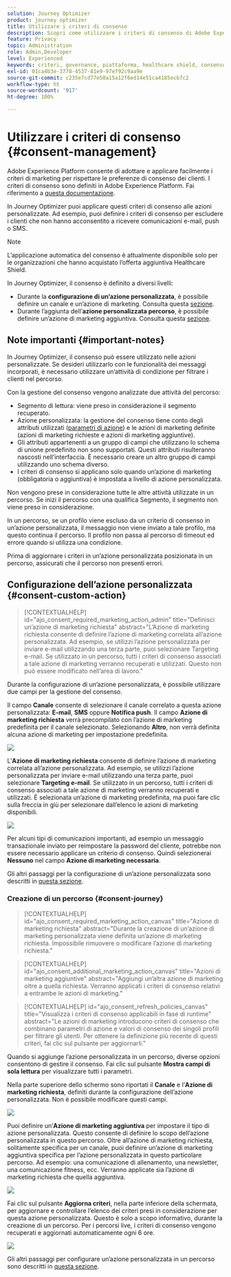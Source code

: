 ```yaml
---
solution: Journey Optimizer
product: journey optimizer
title: Utilizzare i criteri di consenso
description: Scopri come utilizzare i criteri di consenso di Adobe Experience Platform
feature: Privacy
topic: Administration
role: Admin,Developer
level: Experienced
keywords: criteri, governance, piattaforma, healthcare shield, consenso
exl-id: 01ca4b3e-3778-4537-81e9-97ef92c9aa9e
source-git-commit: c235e7cd77e50a15a12f6ed14e51ca4185ecb7c2
workflow-type: ht
source-wordcount: '917'
ht-degree: 100%

---
```


# Utilizzare i criteri di consenso {#consent-management}

Adobe Experience Platform consente di adottare e applicare facilmente i criteri di marketing per rispettare le preferenze di consenso dei clienti. I criteri di consenso sono definiti in Adobe Experience Platform. Fai riferimento a [questa documentazione](https://experienceleague.adobe.com/docs/experience-platform/data-governance/policies/user-guide.html?lang=it#consent-policy).

In Journey Optimizer puoi applicare questi criteri di consenso alle azioni personalizzate. Ad esempio, puoi definire i criteri di consenso per escludere i clienti che non hanno acconsentito a ricevere comunicazioni e-mail, push o SMS.

>[!NOTE]
>
>L’applicazione automatica del consenso è attualmente disponibile solo per le organizzazioni che hanno acquistato l’offerta aggiuntiva Healthcare Shield.

In Journey Optimizer, il consenso è definito a diversi livelli:

* Durante la **configurazione di un’azione personalizzata**, è possibile definire un canale e un’azione di marketing. Consulta questa [sezione](../action/consent.md#consent-custom-action).
* Durante l’aggiunta dell’**azione personalizzata percorso**, è possibile definire un’azione di marketing aggiuntiva. Consulta questa [sezione](../action/consent.md#consent-journey).

## Note importanti {#important-notes}

In Journey Optimizer, il consenso può essere utilizzato nelle azioni personalizzate. Se desideri utilizzarlo con le funzionalità dei messaggi incorporati, è necessario utilizzare un’attività di condizione per filtrare i clienti nel percorso.

Con la gestione del consenso vengono analizzate due attività del percorso:

* Segmento di lettura: viene preso in considerazione il segmento recuperato.
* Azione personalizzata: la gestione del consenso tiene conto degli attributi utilizzati ([parametri di azione](../action/about-custom-action-configuration.md#define-the-message-parameters)) e le azioni di marketing definite (azioni di marketing richieste e azioni di marketing aggiuntive).
* Gli attributi appartenenti a un gruppo di campi che utilizzano lo schema di unione predefinito non sono supportati. Questi attributi risulteranno nascosti nell’interfaccia. È necessario creare un altro gruppo di campi utilizzando uno schema diverso.
* I criteri di consenso si applicano solo quando un’azione di marketing (obbligatoria o aggiuntiva) è impostata a livello di azione personalizzata.

Non vengono prese in considerazione tutte le altre attività utilizzate in un percorso. Se inizi il percorso con una qualifica Segmento, il segmento non viene preso in considerazione.

In un percorso, se un profilo viene escluso da un criterio di consenso in un’azione personalizzata, il messaggio non viene inviato a tale profilo, ma questo continua il percorso. Il profilo non passa al percorso di timeout ed errore quando si utilizza una condizione.

Prima di aggiornare i criteri in un’azione personalizzata posizionata in un percorso, assicurati che il percorso non presenti errori.

<!--
There are two types of latency regarding the use of consent policies:

* **User latency**: the delay from the time a profile changes a consent settings to the moment it is applied in Experience Platform. This can take up to 48h. 
* **Consent policy latency**: the delay from the time a consent policy is created or updated to the moment it is applied. This can take up to 6 hours
-->

## Configurazione dell’azione personalizzata {#consent-custom-action}

>[!CONTEXTUALHELP]
>id="ajo_consent_required_marketing_action_admin"
>title="Definisci un’azione di marketing richiesta"
>abstract="L’Azione di marketing richiesta consente di definire l’azione di marketing correlata all’azione personalizzata. Ad esempio, se utilizzi l’azione personalizzata per inviare e-mail utilizzando una terza parte, puoi selezionare Targeting e-mail. Se utilizzato in un percorso, tutti i criteri di consenso associati a tale azione di marketing verranno recuperati e utilizzati. Questo non può essere modificato nell’area di lavoro."

Durante la configurazione di un’azione personalizzata, è possibile utilizzare due campi per la gestione del consenso.

Il campo **Canale** consente di selezionare il canale correlato a questa azione personalizzata: **E-mail**, **SMS** oppure **Notifica push**. Il campo **Azione di marketing richiesta** verrà precompilato con l’azione di marketing predefinita per il canale selezionato. Selezionando **Altro**, non verrà definita alcuna azione di marketing per impostazione predefinita.

![](assets/consent1.png)

L’**Azione di marketing richiesta** consente di definire l’azione di marketing correlata all’azione personalizzata. Ad esempio, se utilizzi l’azione personalizzata per inviare e-mail utilizzando una terza parte, puoi selezionare **Targeting e-mail**. Se utilizzato in un percorso, tutti i criteri di consenso associati a tale azione di marketing verranno recuperati e utilizzati. È selezionata un’azione di marketing predefinita, ma puoi fare clic sulla freccia in giù per selezionare dall’elenco le azioni di marketing disponibili.

![](assets/consent2.png)

Per alcuni tipi di comunicazioni importanti, ad esempio un messaggio transazionale inviato per reimpostare la password del cliente, potrebbe non essere necessario applicare un criterio di consenso. Quindi selezionerai **Nessuno** nel campo **Azione di marketing necessaria**.

Gli altri passaggi per la configurazione di un’azione personalizzata sono descritti in [questa sezione](../action/about-custom-action-configuration.md#consent-management).

### Creazione di un percorso {#consent-journey}

>[!CONTEXTUALHELP]
>id="ajo_consent_required_marketing_action_canvas"
>title="Azione di marketing richiesta"
>abstract="Durante la creazione di un’azione di marketing personalizzata viene definita un’azione di marketing richiesta. Impossibile rimuovere o modificare l’azione di marketing richiesta."

>[!CONTEXTUALHELP]
>id="ajo_consent_additional_marketing_action_canvas"
>title="Azioni di marketing aggiuntive"
>abstract="Aggiungi un’altra azione di marketing oltre a quella richiesta. Verranno applicati i criteri di consenso relativi a entrambe le azioni di marketing."

>[!CONTEXTUALHELP]
>id="ajo_consent_refresh_policies_canvas"
>title="Visualizza i criteri di consenso applicabili in fase di runtime"
>abstract="Le azioni di marketing introducono criteri di consenso che combinano parametri di azione e valori di consenso dei singoli profili per filtrare gli utenti. Per ottenere la definizione più recente di questi criteri, fai clic sul pulsante per aggiornarli."

Quando si aggiunge l’azione personalizzata in un percorso, diverse opzioni consentono di gestire il consenso. Fai clic sul pulsante **Mostra campi di sola lettura** per visualizzare tutti i parametri.

Nella parte superiore dello schermo sono riportati il **Canale** e l’**Azione di marketing richiesta**, definiti durante la configurazione dell’azione personalizzata. Non è possibile modificare questi campi.

![](assets/consent4.png)

Puoi definire un’**Azione di marketing aggiuntiva** per impostare il tipo di azione personalizzata. Questo consente di definire lo scopo dell’azione personalizzata in questo percorso. Oltre all’azione di marketing richiesta, solitamente specifica per un canale, puoi definire un’azione di marketing aggiuntiva specifica per l’azione personalizzata in questo particolare percorso. Ad esempio: una comunicazione di allenamento, una newsletter, una comunicazione fitness, ecc. Verranno applicate sia l’azione di marketing richiesta che quella aggiuntiva.

![](assets/consent3.png)

Fai clic sul pulsante **Aggiorna criteri**, nella parte inferiore della schermata, per aggiornare e controllare l’elenco dei criteri presi in considerazione per questa azione personalizzata. Questo è solo a scopo informativo, durante la creazione di un percorso. Per i percorsi live, i criteri di consenso vengono recuperati e aggiornati automaticamente ogni 6 ore.

![](assets/consent5.png)

<!--
The following data is taken into account for consent:

* marketing actions and additional marketing actions defined in the custom action
* action parameters defined in the custom action, see this [section](../action/about-custom-action-configuration.md#define-the-message-parameters) 
* attributes used as criteria in a segment when the journey starts with a Read segment, see this [section](../building-journeys/read-segment.md) 

>[!NOTE]
>
>Please note that there can be a latency when updating the list of policies applied, refer to this [this section](../action/consent.md#important-notes).
-->

Gli altri passaggi per configurare un’azione personalizzata in un percorso sono descritti in [questa sezione](../building-journeys/using-custom-actions.md).
